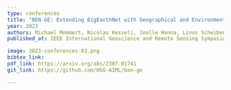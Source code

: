 ```yaml
---
type: conferences
title: "BEN-GE: Extending BigEarthNet with Geographical and Environmental Data"
year: 2023
authors: Michael Mommert, Nicolas Kesseli, Joelle Hanna, Linus Scheibenreif, Damian Borth, Begüm Demir
published_at: IEEE International Geoscience and Remote Sensing Symposium, Pasadena, California, 2023

image: 2023-conferences-03.png
bibtex_link:
pdf_link: https://arxiv.org/abs/2307.01741
git_link: https://github.com/HSG-AIML/ben-ge

---
```


